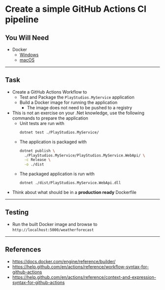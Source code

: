 # Create a simple GitHub Actions CI pipeline

## You Will Need

- Docker
  - [Windows](https://hub.docker.com/editions/community/docker-ce-desktop-windows/)
  - [macOS](https://hub.docker.com/editions/community/docker-ce-desktop-mac/)

---

## Task

- Create a GitHub Actions Workflow to
  - Test and Package the `PlayStudios.MyService` application
  - Build a Docker image for running the application
    - The image does not need to be pushed to a registry
- This is not an exercise on your .Net knowledge, use the following commands to prepare the application
  - Unit tests are run with
    ```Bash
    dotnet test ./PlayStudios.MyService/
    ```
  - The application is packaged with
    ```Bash
    dotnet publish \
      ./PlayStudios.MyService/PlayStudios.MyService.WebApi/ \
      -c Release \
      -o ./dist
    ```
  - The packaged application is run with
    ```Bash
    dotnet ./dist/PlayStudios.MyService.WebApi.dll
    ```
- Think about what should be in a **production ready** Dockerfile

---

## Testing

- Run the built Docker image and browse to `http://localhost:5000/weatherforecast`

---

## References

- https://docs.docker.com/engine/reference/builder/
- https://help.github.com/en/actions/reference/workflow-syntax-for-github-actions
- https://help.github.com/en/actions/reference/context-and-expression-syntax-for-github-actions
